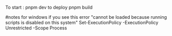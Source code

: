 
To start :
pnpm dev
 to deploy 
pnpm build


#notes for windows
if you see this error "cannot be loaded because running scripts is disabled on this system"
Set-ExecutionPolicy -ExecutionPolicy Unrestricted -Scope Process